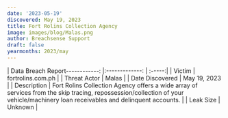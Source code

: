```yaml
---
date: '2023-05-19'
discovered: May 19, 2023
title: Fort Rolins Collection Agency
image: images/blog/Malas.png
author: Breachsense Support
draft: false
yearmonths: 2023/may
---
```


| Data Breach Report------------:     |:-------------:    | :-----:|
| Victim      | fortrolins.com.ph      | 
| Threat Actor      | Malas      | 
| Date Discovered      | May 19, 2023      | 
| Description      | Fort Rolins Collection Agency offers a wide array of services from the skip tracing, repossession/collection of your vehicle/machinery loan receivables and delinquent accounts.      | 
| Leak Size      | Unknown      | 

